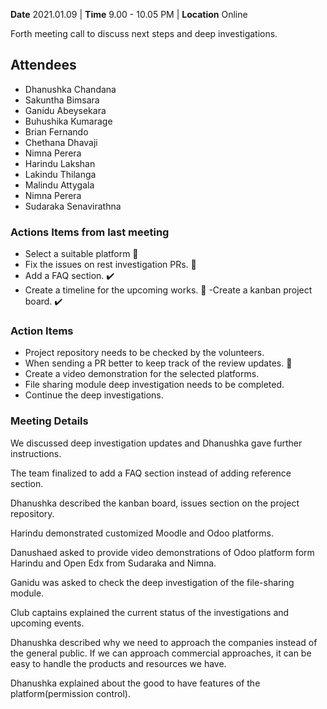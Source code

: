 **Date** 2021.01.09 | **Time** 9.00 - 10.05 PM | **Location** Online

Forth meeting call to discuss next steps and deep investigations.

## Attendees

- Dhanushka Chandana
- Sakuntha Bimsara
- Ganidu Abeysekara
- Buhushika Kumarage
- Brian Fernando
- Chethana Dhavaji
- Nimna Perera
- Harindu Lakshan
- Lakindu Thilanga
- Malindu Attygala
- Nimna Perera
- Sudaraka Senavirathna

### Actions Items from last meeting

- Select a suitable platform :construction:
- Fix the issues on rest investigation PRs. :construction:
- Add a FAQ section. :heavy_check_mark:
- Create a timeline for the upcoming works. :construction:
-Create a kanban project board. :heavy_check_mark:

### Action Items

- Project repository needs to be checked by the volunteers. 
- When sending a PR better to keep track of the review updates. :memo:
- Create a video demonstration for the selected platforms.
- File sharing module deep investigation needs to be completed.
- Continue the deep investigations.


###  Meeting Details

We discussed deep investigation updates and Dhanushka gave further instructions.

The team finalized to add a FAQ section instead of adding reference section.

Dhanushka described the kanban board, issues section on the project repository.

Harindu demonstrated customized Moodle and Odoo platforms.

Danushaed asked to provide video demonstrations of Odoo platform form Harindu and Open Edx
from Sudaraka and Nimna.

Ganidu was asked to check the deep investigation of the file-sharing module.

Club captains explained the current status of the investigations and upcoming events.

Dhanushka described why we need to approach the companies instead of the general public. If we can approach commercial approaches, it can be easy to handle the products and resources we have.

Dhanushka explained about the good to have features of the platform(permission control).
